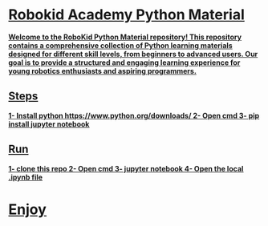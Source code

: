 # <b><u>Robokid Academy Python Material

Welcome to the RoboKid Python Material repository!
This repository contains a comprehensive collection of Python learning materials designed for different skill levels,
from beginners to advanced users. Our goal is to provide a structured and engaging learning experience for young robotics enthusiasts and aspiring programmers.
## <b><u>Steps
1- Install python https://www.python.org/downloads/
2- Open cmd
3- pip install jupyter notebook
## <b><u> Run
1- clone this repo
2- Open cmd
3- jupyter notebook
4- Open the local .ipynb file
# <b><u>Enjoy
